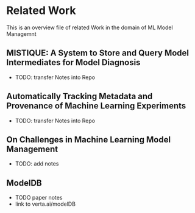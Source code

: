 # Related Work

This is an overview file of related Work in the domain of ML Model Managemnt

## MISTIQUE: A System to Store and Query Model Intermediates for Model Diagnosis
- TODO: transfer Notes into Repo

## Automatically Tracking Metadata and Provenance of Machine Learning Experiments
- TODO: transfer Notes into Repo 

## On Challenges in Machine Learning Model Management
- TODO: add notes

## ModelDB
- TODO paper notes
- link to verta.ai/modelDB



